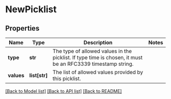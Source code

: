 # NewPicklist

## Properties
Name | Type | Description | Notes
------------ | ------------- | ------------- | -------------
**type** | **str** | The type of allowed values in the picklist. If type time is chosen, it must be an RFC3339 timestamp string. | 
**values** | **list[str]** | The list of allowed values provided by this picklist. | 

[[Back to Model list]](../README.md#documentation-for-models) [[Back to API list]](../README.md#documentation-for-api-endpoints) [[Back to README]](../README.md)


